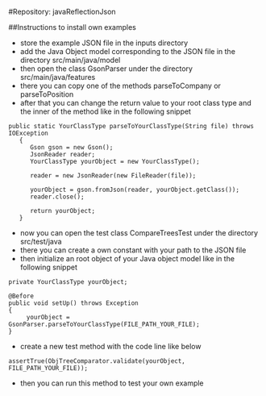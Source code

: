 #Repository: javaReflectionJson

##Instructions to install own examples

- store the example JSON file in the inputs directory
- add the Java Object model corresponding to the JSON file in the directory src/main/java/model
- then open the class GsonParser under the directory src/main/java/features
- there you can copy one of the methods parseToCompany or parseToPosition
- after that you can change the return value to your root class type and
 the inner of the method like in the following snippet

```
public static YourClassType parseToYourClassType(String file) throws IOException
   {
      Gson gson = new Gson();
      JsonReader reader;
      YourClassType yourObject = new YourClassType();

      reader = new JsonReader(new FileReader(file));

      yourObject = gson.fromJson(reader, yourObject.getClass());
      reader.close();

      return yourObject;
   }
```

- now you can open the test class CompareTreesTest under the directory src/test/java
- there you can create a own constant with your path to the JSON file
- then initialize an root object of your Java object model like in the following snippet

```
private YourClassType yourObject;

@Before
public void setUp() throws Exception
{
     yourObject = GsonParser.parseToYourClassType(FILE_PATH_YOUR_FILE);
}
```

- create a new test method with the code line like below
```
assertTrue(ObjTreeComparator.validate(yourObject, FILE_PATH_YOUR_FILE));
```

- then you can run this method to test your own example